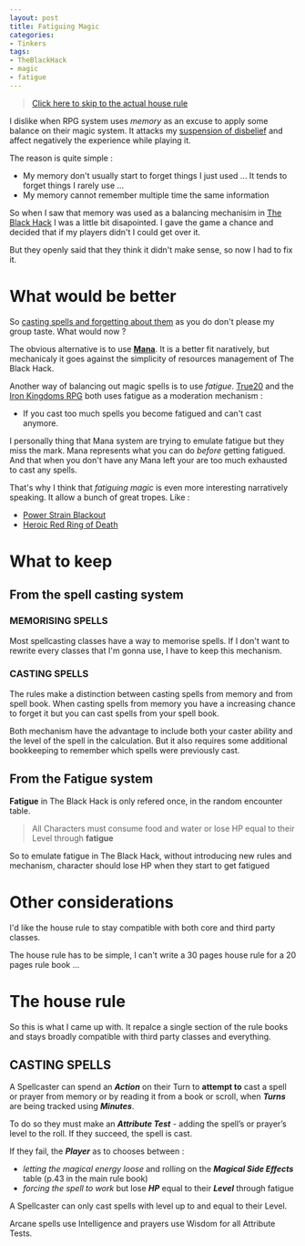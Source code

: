 ```yaml
---
layout: post
title: Fatiguing Magic
categories: 
- Tinkers
tags: 
- TheBlackHack
- magic
- fatigue
---
```


> [Click here to skip to the actual house rule](#the-house-rule)

I dislike when RPG system uses _memory_ as an excuse to apply some balance on their magic system. It attacks my [suspension of disbelief](https://en.wikipedia.org/wiki/Suspension_of_disbelief) and affect negatively the experience while playing it.

The reason is quite simple : 
* My memory don't usually start to forget things I just used ... It tends to forget things I rarely use ...
* My memory cannot remember multiple time the same information

So when I saw that memory was used as a balancing mechanisim in [The Black Hack](/tags/TheBlackHack) I was a little bit disapointed. I gave the game a chance and decided that if my players didn't I could get over it.

But they openly said that they think it didn't make sense, so now I had to fix it.

# What would be better

So [casting spells and forgetting about them](https://tvtropes.org/pmwiki/pmwiki.php/Main/VancianMagic) as you do don't please my group taste. What would now ? 

The obvious alternative is to use [**Mana**](https://tvtropes.org/pmwiki/pmwiki.php/Main/Mana).  It is a better fit naratively, but mechanicaly it goes against the simplicity of resources management of The Black Hack.

Another way of balancing out magic spells is to use  _fatigue_.  [True20](https://greenroninstore.com/collections/true20) and the [Iron Kingdoms RPG](https://store.privateerpress.com/games/iron-kingdoms-rpg) both uses fatigue as a moderation mechanism :

* If you cast too much spells you become fatigued and can't cast anymore.
 
I personally thing that Mana system are trying to emulate fatigue but they miss the mark. Mana represents what you can do  _before_  getting fatigued. And that when you don't have any Mana left your are too much exhausted to cast any spells. 
 
That's why I think that  _fatiguing magic_  is even more interesting narratively speaking. It allow a bunch of great tropes. Like :
* [Power Strain Blackout](https://tvtropes.org/pmwiki/pmwiki.php/Main/PowerStrainBlackout)
* [Heroic Red Ring of Death](https://tvtropes.org/pmwiki/pmwiki.php/Main/HeroicRROD)


# What to keep 

## From the spell casting system 

###  MEMORISING SPELLS
Most spellcasting classes have a way to memorise spells. If I don't want to rewrite every classes that I'm gonna use, I have to keep this mechanism.

### CASTING SPELLS

The rules make a distinction between casting spells from memory and from spell book. When casting spells from memory you have a increasing chance to forget it but you can cast spells from your spell book.

Both mechanism have the advantage to include both your caster ability and the level of the spell in the calculation. But it also requires some additional bookkeeping to remember which spells were previously cast.
 
## From the Fatigue system
 
**Fatigue** in The Black Hack is only refered once, in the random encounter table.
 
> All Characters must consume food and water or lose HP equal to their Level through **fatigue**

So to emulate fatigue in The Black Hack, without introducing new rules and mechanism, character should lose HP when they start to get fatigued

# Other considerations

I'd like the house rule to stay compatible with both core and third party classes.

The house rule has to be simple, I can't write a 30 pages house rule for a 20 pages rule book ...


# The house rule

So this is what I came up with. It repalce a single section of the rule books and stays broadly compatible with third party classes and everything.

## CASTING SPELLS

 A Spellcaster can spend an **_Action_** on their Turn to **attempt to**  cast a spell or prayer from memory or by reading it from a book or scroll, when **_Turns_** are being tracked using **_Minutes_**.

To do so they must make an **_Attribute Test_** - adding the spell’s or prayer’s level to the roll. If they succeed, the spell is cast. 

If they fail, the **_Player_** as to chooses between :
* _letting the magical energy loose_ and rolling on the **_Magical Side Effects_** table (p.43 in the main rule book)
* _forcing the spell to work_ but lose **_HP_** equal to their **_Level_** through fatigue

A Spellcaster can only cast spells with level up to and equal to their Level.

Arcane spells use Intelligence and prayers use Wisdom for all Attribute Tests.

<!--stackedit_data:
eyJoaXN0b3J5IjpbLTE5ODI5NDk5MzIsLTcwNzY1MjUxNiwtMT
c2MTgyMjU2OSwtMTkzODg3NTY5NSwxNzcyODUzNjQ3LC0xOTQx
MzY2NDA1LC05NzkxMjc1MTEsMTMwNTA5NjA3NV19
-->